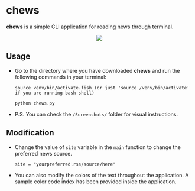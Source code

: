 # chews
**chews** is a simple CLI application for reading news through terminal.
<p align="center"><img src="https://raw.githubusercontent.com/abhy-kumar/chews/master/Screenshots/app_screenshot.png
"/></p>

## Usage
* Go to the directory where you have downloaded **chews** and run the following commands in your terminal:
           
      source venv/bin/activate.fish (or just 'source /venv/bin/activate' if you are running bash shell)

      python chews.py
* P.S. You can check the `/Screenshots/` folder for visual instructions.
## Modification
* Change the value of `site` variable in the `main` function to change the preferred news source.

   ```site = "yourpreferred.rss/source/here"```

* You can also modify the colors of the text throughout the application. A sample color code index has been provided inside the application.
